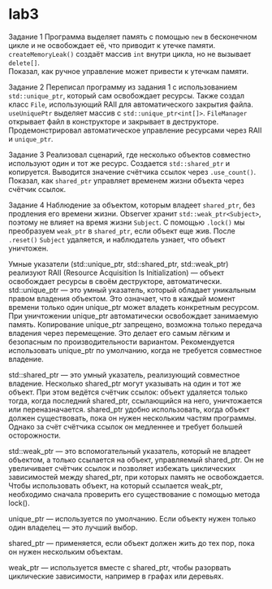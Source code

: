 # lab3
Задание 1
Программа выделяет память с помощью `new` в бесконечном цикле и не освобождает её, что приводит к утечке памяти.
`createMemoryLeak()` создаёт массив `int` внутри цикла, но не вызывает `delete[]`.  
Показал, как ручное управление может привести к утечкам памяти.

Задание 2
Переписал программу из задания 1 с использованием `std::unique_ptr`, который сам освобождает ресурсы. Также создал класс `File`, использующий RAII для автоматического закрытия файла.
`useUniquePtr` выделяет массив с `std::unique_ptr<int[]>`.
`FileManager` открывает файл в конструкторе и закрывает в деструкторе.
Продемонстрировал автоматическое управление ресурсами через RAII и `unique_ptr`.

Задание 3
Реализовал сценарий, где несколько объектов совместно используют один и тот же ресурс.
Cоздается `std::shared_ptr` и копируется.
Выводится значение счётчика ссылок через `.use_count()`.
Показал, как `shared_ptr` управляет временем жизни объекта через счётчик ссылок.

Задание 4
Наблюдение за объектом, которым владеет `shared_ptr`, без продления его времени жизни.
Observer хранит `std::weak_ptr<Subject>`, поэтому не влияет на время жизни `Subject`.
С помощью `.lock()` мы преобразуем `weak_ptr` в `shared_ptr`, если объект еще жив.
После `.reset()` `Subject` удаляется, и наблюдатель узнает, что объект уничтожен.


Умные указатели (std::unique_ptr, std::shared_ptr, std::weak_ptr) реализуют RAII (Resource Acquisition Is Initialization) — объект освобождает ресурсы в своём деструкторе, автоматически.
std::unique_ptr — это умный указатель, который обладает уникальным правом владения объектом. Это означает, что в каждый момент времени только один unique_ptr может владеть конкретным ресурсом. При уничтожении unique_ptr автоматически освобождает занимаемую память. Копирование unique_ptr запрещено, возможна только передача владения через перемещение. Это делает его самым лёгким и безопасным по производительности вариантом. Рекомендуется использовать unique_ptr по умолчанию, когда не требуется совместное владение.

std::shared_ptr — это умный указатель, реализующий совместное владение. Несколько shared_ptr могут указывать на один и тот же объект. При этом ведётся счётчик ссылок: объект удаляется только тогда, когда последний shared_ptr, ссылающийся на него, уничтожается или переназначается. shared_ptr удобно использовать, когда объект должен существовать, пока он нужен нескольким частям программы. Однако за счёт счётчика ссылок он медленнее и требует большей осторожности.

std::weak_ptr — это вспомогательный указатель, который не владеет объектом, а только ссылается на объект, управляемый shared_ptr. Он не увеличивает счётчик ссылок и позволяет избежать циклических зависимостей между shared_ptr, при которых память не освобождается. Чтобы использовать объект, на который ссылается weak_ptr, необходимо сначала проверить его существование с помощью метода lock().

unique_ptr — используется по умолчанию. Если объекту нужен только один владелец — это лучший выбор.

shared_ptr — применяется, если объект должен жить до тех пор, пока он нужен нескольким объектам.

weak_ptr — используется вместе с shared_ptr, чтобы разорвать циклические зависимости, например в графах или деревьях.
